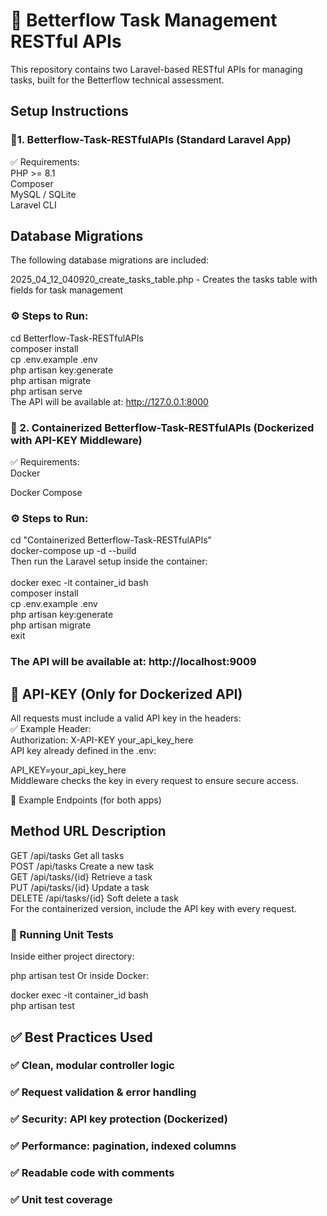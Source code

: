 # 🚀 Betterflow Task Management RESTful APIs
This repository contains two Laravel-based RESTful APIs for managing tasks, built for the Betterflow technical assessment.
## Setup Instructions
### 🔹1. Betterflow-Task-RESTfulAPIs (Standard Laravel App)
✅ Requirements:
<br>
PHP >= 8.1
<br>
Composer
<br>
MySQL / SQLite
<br>
Laravel CLI
<br>
## Database Migrations

The following database migrations are included:

2025_04_12_040920_create_tasks_table.php - Creates the tasks table with fields for task management
### ⚙️ Steps to Run:
cd Betterflow-Task-RESTfulAPIs<br>
composer install<br>
cp .env.example .env<br>
php artisan key:generate<br>
php artisan migrate<br>
php artisan serve<br>
The API will be available at: http://127.0.0.1:8000
<br>
### 🔹 2. Containerized Betterflow-Task-RESTfulAPIs (Dockerized with API-KEY Middleware)
✅ Requirements:<br>
Docker<br>

Docker Compose<br>

### ⚙️ Steps to Run:<br>
cd "Containerized Betterflow-Task-RESTfulAPIs"<br>
docker-compose up -d --build<br>
Then run the Laravel setup inside the container:<br>
<br>
docker exec -it container_id bash<br>
composer install<br>
cp .env.example .env <br>
php artisan key:generate<br>
php artisan migrate<br>
exit<br>
### The API will be available at: http://localhost:9009

## 🔐 API-KEY (Only for Dockerized API) <br>
All requests must include a valid API key in the headers:
<br>
✅ Example Header:<br>
Authorization: X-API-KEY your_api_key_here<br>
API key already defined in the .env: <br>

API_KEY=your_api_key_here <br>
Middleware checks the key in every request to ensure secure access. <br>

📌 Example Endpoints (for both apps) <br>

## Method	URL	Description <br>
GET	/api/tasks	Get all tasks <br>
POST	/api/tasks	Create a new task <br>
GET	/api/tasks/{id}	Retrieve a task <br>
PUT	/api/tasks/{id}	Update a task <br>
DELETE	/api/tasks/{id}	Soft delete a task <br>
For the containerized version, include the API key with every request. <br>

### 🧪 Running Unit Tests  
<be>
Inside either project directory:<br>

php artisan test Or inside Docker:<br>

docker exec -it container_id  bash <br>
php artisan test<br>

## ✅ Best Practices Used
### ✅ Clean, modular controller logic

### ✅ Request validation & error handling

### ✅ Security: API key protection (Dockerized)

### ✅ Performance: pagination, indexed columns

### ✅ Readable code with comments

### ✅ Unit test coverage
